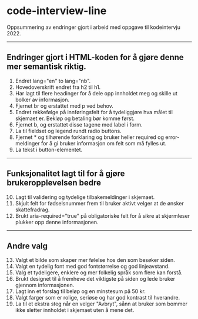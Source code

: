 # code-interview-line

Oppsummering av endringer gjort i arbeid med oppgave til kodeintervju 2022.

---

## Endringer gjort i HTML-koden for å gjøre denne mer semantisk riktig.

1. Endret lang="en" to lang="nb".
2. Hovedoverskrift endret fra h2 til h1.
3. Har lagt til flere headinger for å dele opp innholdet meg og skille ut bolker av informasjon.
4. Fjernet br og erstattet med p ved behov.
5. Endret rekkefølge på innføringsfelt for å tydeliggjøre hva målet til skjemaet er. Bekløp og betaling bør komme først.
6. Fjernet b, og erstattet disse tagene med label i form.
7. La til fieldset og legend rundt radio buttons.
8. Fjernet \* og tilhørende forklaring og bruker heller required og error-meldinger for å gi bruker informasjon om felt som må fylles ut.
9. La tekst i button-elementet.

---

## Funksjonalitet lagt til for å gjøre brukeropplevelsen bedre

10. Lagt til validering og tydelige tilbakemeldinger i skjemaet.
11. Skjult felt for fødselsnummer frem til bruker aktivt velger at de ønsker skattefradrag.
12. Brukt aria-required="true" på obligatoriske felt for å sikre at skjermleser plukker opp denne informasjonen.

---

## Andre valg

13. Valgt et bilde som skaper mer følelse hos den som besøker siden.
14. Valgt en tydelig font med god fontstørrelse og god linjeavstand.
15. Valg et tydeligere, enklere og mer folkelig språk som flere kan forstå.
16. Brukt designet til å fremheve det viktigste på siden og lede bruker gjennom informasjonen.
17. Lagt inn et forslag til beløp og en minstesum på 50 kr.
18. Valgt farger som er rolige, seriøse og har god kontrast til hverandre.
19. La til et ekstra steg når en velger "Avbryt", sånn at bruker som bommer ikke sletter innholdet i skjemaet uten å mene det.
